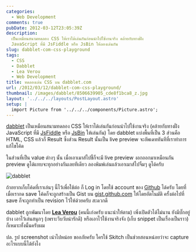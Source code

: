 ```yaml
---
categories:
  - Web Development
comments: true
pubDate: 2012-03-12T23:05:39Z
description:
  เป็นเหมือนสนามทดลอง CSS ให้เราได้เล่นกันก่อนนำไปใช้งานจริง คล้ายกับทางฝั่ง
  JavaScript ที่มี JsFiddle หรือ JsBin ให้ลองเล่นกัน
slug: dabblet-com-css-playground
tags:
  - CSS
  - Dabblet
  - Lea Verou
  - Web Development
title: ทดลองเล่น CSS บน dabblet.com
url: /2012/03/12/dabblet-com-css-playground/
thumbnail: /images/dabblet/8506639905_cde8f1bca8_z.jpg
layout: '../../../layouts/PostLayout.astro'
setup: |
  import Picture from '../../../components/Picture.astro';
---
```


[dabblet](https://dabblet.com) เป็นเหมือนสนามทดลอง CSS ให้เราได้เล่นกันก่อนนำไปใช้งานจริง (คล้ายกับทางฝั่ง JavaScript ที่มี [JsFiddle](https://jsfiddle.net) หรือ [JsBin](https://jsbin.com) ให้เล่นกัน) โดย dabblet แบ่งพื้นที่เป็น 3 ส่วนคือ HTML, CSS แล้วก็ Result ซึ่งส่วน Result นั้นเป็น live preview จะอัพเดททันทีที่เราทำการแก้ไขโค้ด

ในส่วนที่เป็น value ต่างๆ นั้น เมื่อเอาเมาส์ไปชี้ก็จะมี live preview งอกออกมาเหมือนกัน preview ดูได้แทบจะทุกอย่างกันเลยทีเดียว ลองพิมพ์เล่นแล้วเอาเมาส์ไปจิ้มๆ ดูได้ครับ

![dabblet](/images/dabblet/8506639905_cde8f1bca8_z.jpg)

ถ้าอยากเก็บโค้ดที่เราเล่นๆ นี้ไว้เพื่อใช้ต่อ ก็ Log in โดยใช้ account ของ [Github](https://github.com) ได้ครับ โดยที่เมื่อเรากด save โค้ดก็จะถูกสร้างเป็น Gist บน [gist.github.com](https://gist.github.com) ให้โดยอัตโนมัติ ครั้งต่อไปที่ save ก็จะถูกทำเป็น revision ไว้ให้ด้วยครับ สะดวกดี

dabblet ถูกพัฒนาโดย **[Lea Verou](https://lea.verou.me/)** (คนนี้เก่งครับ แนะนำให้ตาม) เพิ่งเปิดตัวได้ไม่นาน ยังมีบั๊กอยู่บ้าง เอาไว้เล่นสนุกๆ (เพราะวึบวับน่ารักดี) หรือเอาไว้ใช้งานจริงจัง (เก็บ snippet เป็นเรื่องเป็นราว) ก็เหมาะทั้งนั้นครับผม

ปล. รูป screenshot เน่าไปหน่อย ขออภัยครับ ใครใช้ Skitch เป็นช่วยสอนหน่อยว่าจะ capture อะไรแบบนี้ได้ยังไง
